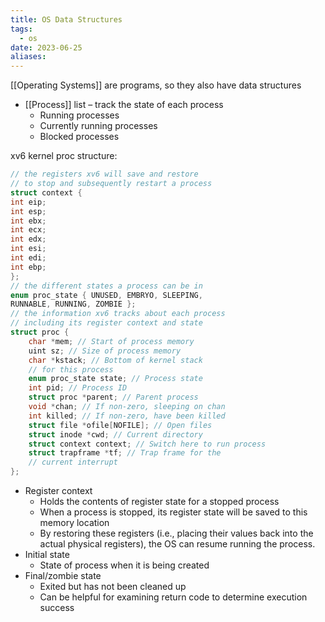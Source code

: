 ```yaml
---
title: OS Data Structures
tags:
  - os
date: 2023-06-25
aliases:
---
```


[[Operating Systems]] are programs, so they also have data structures

- [[Process]] list – track the state of each process
	- Running processes
	- Currently running processes
	- Blocked processes

xv6 kernel proc structure:
```C
// the registers xv6 will save and restore
// to stop and subsequently restart a process
struct context {
int eip;
int esp;
int ebx;
int ecx;
int edx;
int esi;
int edi;
int ebp;
};
// the different states a process can be in
enum proc_state { UNUSED, EMBRYO, SLEEPING,
RUNNABLE, RUNNING, ZOMBIE };
// the information xv6 tracks about each process
// including its register context and state
struct proc {
	char *mem; // Start of process memory
	uint sz; // Size of process memory
	char *kstack; // Bottom of kernel stack
	// for this process
	enum proc_state state; // Process state
	int pid; // Process ID
	struct proc *parent; // Parent process
	void *chan; // If non-zero, sleeping on chan
	int killed; // If non-zero, have been killed
	struct file *ofile[NOFILE]; // Open files
	struct inode *cwd; // Current directory
	struct context context; // Switch here to run process
	struct trapframe *tf; // Trap frame for the
	// current interrupt
};
```

- Register context
	- Holds the contents of register state for a stopped process
	- When a process is stopped, its register state will be saved to this memory location
	- By restoring these registers (i.e., placing their values back into the actual physical registers), the OS can resume running the process.
- Initial state
	- State of process when it is being created
- Final/zombie state
	- Exited but has not been cleaned up
	- Can be helpful for examining return code to determine execution success